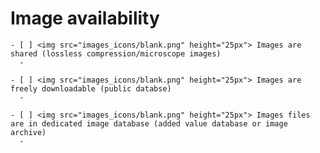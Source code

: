 # Image availability

````{dropdown} Minimal 
- [ ] <img src="images_icons/blank.png" height="25px"> Images are shared (lossless compression/microscope images)
  - 
````

````{dropdown} Recommended
- [ ] <img src="images_icons/blank.png" height="25px"> Images are freely downloadable (public databse)
  - 
````

````{dropdown} Ideal
- [ ] <img src="images_icons/blank.png" height="25px"> Images files are in dedicated image database (added value database or image archive)
  - 
````
<!--Notes which will not be shown on the actual page-->
